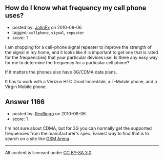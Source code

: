 ## How do I know what frequency my cell phone uses?

- posted by: [JohnFx](https://stackexchange.com/users/-1/55-johnfx) on 2010-08-06
- tagged: `cellphone`, `signal`, `repeater`
- score: 1

<p>I am shopping for a cell-phone signal repeater to improve the strength of the signal in my home, and it looks like it is important to get one that is rated for the frequenc(ies) that your particular devices use. Is there any easy way for me to determine the frequency for a particular cell phone?</p>

<p>If it matters the phones also have 3G/CDMA data plans. </p>

<p>It has to work with a Verizon HTC Droid Incredible, a T-Mobile phone, and a Virgin Mobile phone.</p>



## Answer 1166

- posted by: [RevBingo](https://stackexchange.com/users/-1/283-revbingo) on 2010-08-06
- score: 1

<p>I'm not sure about CDMA, but for 3G you can normally get the supported frequencies from the manufacturer's spec. Easiest way to find that is to search on a site like <a href="http://www.gsmarena.com" rel="nofollow">GSM Arena</a></p>




---

All content is licensed under [CC BY-SA 3.0](https://creativecommons.org/licenses/by-sa/3.0/).
